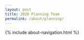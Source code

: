 ```yaml
---
layout: post
title: 2020 Planning Team
permalink: /about/planning/
---
```


{% include about-navigation.html %}

